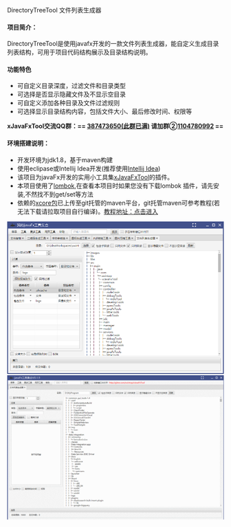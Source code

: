 DirectoryTreeTool 文件列表生成器

#### 项目简介：
DirectoryTreeTool是使用javafx开发的一款文件列表生成器，能自定义生成目录列表结构，可用于项目代码结构展示及目录结构说明。

#### 功能特色
- 可自定义目录深度，过滤文件和目录类型
- 可选择是否显示隐藏文件及不显示空目录
- 可自定义添加各种目录及文件过滤规则
- 可选择显示目录结构内容，包括文件大小、最后修改时间、权限等

**xJavaFxTool交流QQ群：== [387473650(此群已满)](https://jq.qq.com/?_wv=1027&k=59UDEAD) 请加群②[1104780992](https://jq.qq.com/?_wv=1027&k=bhAdkju9) ==**

#### 环境搭建说明：
- 开发环境为jdk1.8，基于maven构建
- 使用eclipase或Intellij Idea开发(推荐使用[Intellij Idea](https://www.jetbrains.com/?from=xJavaFxTool))
- 该项目为javaFx开发的实用小工具集[xJavaFxTool](https://gitee.com/xwintop/xJavaFxTool)的插件。
- 本项目使用了[lombok](https://projectlombok.org/),在查看本项目时如果您没有下载lombok 插件，请先安装,不然找不到get/set等方法
- 依赖的[xcore包](https://gitee.com/xwintop/xcore)已上传至git托管的maven平台，git托管maven可参考教程(若无法下载请拉取项目自行编译)。[教程地址：点击进入](http://blog.csdn.net/u011747754/article/details/78574026)

![文件列表生成器.png](images/文件列表生成器.png)
![文件列表生成器.gif](images/文件列表生成器.gif)

